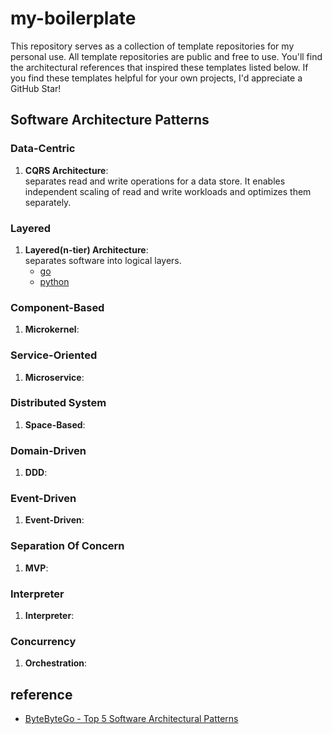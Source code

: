 # my-boilerplate
This repository serves as a collection of template repositories for my personal use. All template repositories are public and free to use. You'll find the architectural references that inspired these templates listed below. If you find these templates helpful for your own projects, I'd appreciate a GitHub Star!

## Software Architecture Patterns
### Data-Centric
1. **CQRS Architecture**:  
separates read and write operations for a data store. It enables independent scaling of read and write workloads and optimizes them separately.


### Layered
1. **Layered(n-tier) Architecture**:  
separates software into logical layers.
    - [go](https://github.com/i7s7-ymp/go-layered)
    - [python](https://github.com/i7s7-ymp/python-layered)


### Component-Based
1. **Microkernel**:  



### Service-Oriented
1. **Microservice**:  


### Distributed System
1. **Space-Based**:



### Domain-Driven
1. **DDD**:  


### Event-Driven
1. **Event-Driven**:  


### Separation Of Concern
1. **MVP**:  


### Interpreter
1. **Interpreter**:  


### Concurrency
1. **Orchestration**:  


## reference
- [ByteByteGo - Top 5 Software Architectural Patterns](https://bytebytego.com/guides/top-5-software-architectural-patterns/)
